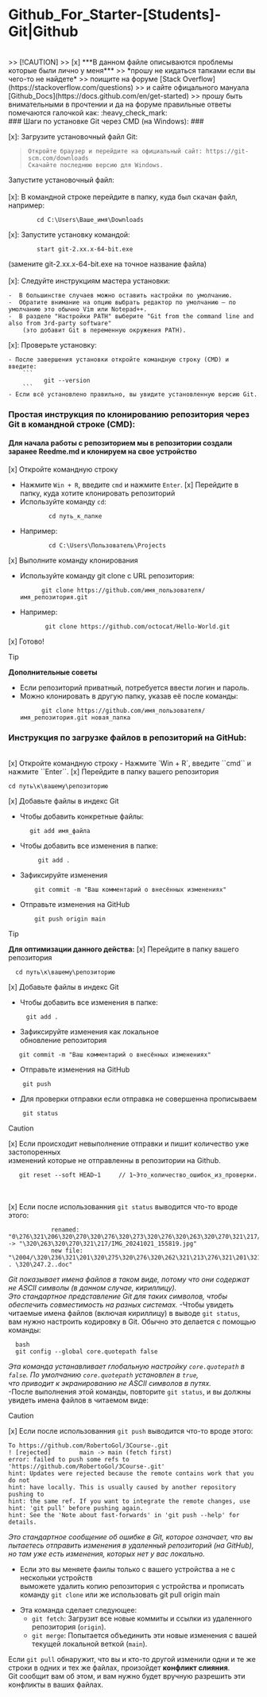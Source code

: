 # Github_For_Starter-[Students]-Git|Github
<br>
>> [!CAUTION]
>> [x] ***В данном файле описываются проблемы которые были лично у меня***
>>       *прошу не кидаться тапками если вы чего-то не найдете*
>>       поищите на форуме [Stack Overflow](https://stackoverflow.com/questions)
>>       и сайте офицального мануала [Github_Docs](https://docs.github.com/en/get-started)
>>       прошу быть внимательными в прочтении и да на форуме правильные ответы помечаются галочкой как: :heavy_check_mark:
<br>
### Шаги по установке Git через CMD (на Windows): ###
<br>


[x]: Загрузите установочный файл Git: 
>     Откройте браузер и перейдите на официальный сайт: https://git-scm.com/downloads
>     Скачайте последнюю версию для Windows.
Запустите установочный файл:
<br><br>
[x]: В командной строке перейдите в папку, куда был скачан файл, например:

  ```
          cd C:\Users\Ваше_имя\Downloads
  ```
[x]: Запустите установку командой:
  ```
          start git-2.xx.x-64-bit.exe
  ```
(замените git-2.xx.x-64-bit.exe на точное название файла)
<br><br>
[x]: Следуйте инструкциям мастера установки:

    -  В большинстве случаев можно оставить настройки по умолчанию.
    -  Обратите внимание на опцию выбрать редактор по умолчанию — по умолчанию это обычно Vim или Notepad++.
    -  В разделе "Настройки PATH" выберите "Git from the command line and also from 3rd-party software" 
        (это добавит Git в переменную окружения PATH).

[x]: Проверьте установку:

    - После завершения установки откройте командную строку (CMD) и введите:
        ```
              git --version
        ```
    - Если всё установлено правильно, вы увидите установленную версию Git.

### Простая инструкция по клонированию репозитория через Git в командной строке (CMD): ###
#### Для начала работы с репозиторием мы в репозитории создали заранее Reedme.md и клонируем на свое устройство ####

 [x] Откройте командную строку
 - Нажмите `Win + R`, введите `cmd` и нажмите ``Enter``.
 [x] Перейдите в папку, куда хотите клонировать репозиторий
- Используйте команду `cd`:
  ```
          cd путь_к_папке
  ```
- Например:
  ```
          cd C:\Users\Пользователь\Projects
  ```
 [x] Выполните команду клонирования
 
 - Используйте команду git clone с URL репозитория:
   ```
         git clone https://github.com/имя_пользователя/имя_репозитория.git
   ```
- Например:
  ```
         git clone https://github.com/octocat/Hello-World.git
  ```
[x] Готово!


> [!TIP]
> **Дополнительные советы**
> - Если репозиторий приватный, потребуется ввести логин и пароль.
> - Можно клонировать в другую папку, указав её после команды:
>   ```
>         git clone https://github.com/имя_пользователя/имя_репозитория.git новая_папка
>   ```



### Инструкция по загрузке файлов в репозиторий на GitHub: ###
<br>
[x] Откройте командную строку
  - Нажмите `Win + R`, введите ``cmd`` и нажмите ``Enter``.
[x] Перейдите в папку вашего репозитория
  
  ```
  cd путь\к\вашему\репозиторию
  ```
[x] Добавьте файлы в индекс Git
  - Чтобы добавить конкретные файлы:
  
  ```
        git add имя_файла
  ```
- Чтобы добавить все изменения в папке:

  ```
       git add .
  ```
- Зафиксируйте изменения

  ```
      git commit -m "Ваш комментарий о внесённых изменениях"
  ```
- Отправьте изменения на GitHub

  ```
      git push origin main
  ```

> [!TIP]
> **Для оптимизации данного действа:**
>   [x] Перейдите в папку вашего репозитория
>    ```
>      cd путь\к\вашему\репозиторию
>    ```
>   [x] Добавьте файлы в индекс Git
>
>   - Чтобы добавить все изменения в папке:
>  ```
>       git add .
>  ```
>   - Зафиксируйте изменения как локальное <br>
>                   обновление репозитория
>   ```
>      git commit -m "Ваш комментарий о внесённых изменениях"
>   ```
>   - Отправьте изменения на GitHub
>
>   ```
>       git push
>   ```
>   - Для проверки отправки если отправка не совершенна прописываем
>  ```
>      git status 
>  ```

>[!CAUTION]
>
>  [x] Если происходит невыполнение отправки и пишит количество уже застопоренных <br>
>       изменений которые не отправленны в репозитории на Github.
>
>  ```
>     git reset --soft HEAD~1     // 1~Это_количество_ошибок_из_проверки. 
>  ```
><br><br>
>  [x] Если после использованния ``git status`` выводится что-то вроде этого:
>  ```
>              renamed:    "0\276\321\206\320\270\320\276\320\273\320\276\320\263\320\270\321\217/IMG_20241021_155819.jpg" -> "\320\263\320\270\321\217/IMG_20241021_155819.jpg"
>              new file:   "\2004/\320\236\321\201\320\275\320\276\320\262\321\213\276\321\201\321\202\320\270 . \320\247.2..doc"
>  ```
>  *Git показывает имена файлов в таком виде, потому что они содержат не ASCII символы (в данном случае, кириллицу).<br>
>    Это стандартное представление Git для таких символов, чтобы обеспечить
>    совместимость на разных системах.*
>  -Чтобы увидеть читаемые имена файлов (включая кириллицу) в выводе `git status`,<br>
>    вам нужно настроить кодировку в Git. Обычно это делается с помощью команды: 
>    ```
>      bash
>      git config --global core.quotepath false
>    ```
>  *Эта команда устанавливает глобальную настройку `core.quotepath` в `false`. По умолчанию `core.quotepath` установлен в `true`,<br>
>      что приводит к экранированию не ASCII символов в путях.<br>*
>  -После выполнения этой команды, повторите `git status`, и вы должны увидеть имена файлов в читаемом виде:

>[!CAUTION]
>  [x] Если после использованния ``git push`` выводится что-то вроде этого:
>  ```
>  To https://github.com/RobertoGol/3Course-.git
>  ! [rejected]        main -> main (fetch first)
>  error: failed to push some refs to 'https://github.com/RobertoGol/3Course-.git'
>  hint: Updates were rejected because the remote contains work that you do not
>  hint: have locally. This is usually caused by another repository pushing to
>  hint: the same ref. If you want to integrate the remote changes, use
>  hint: 'git pull' before pushing again.
>  hint: See the 'Note about fast-forwards' in 'git push --help' for details.
>  ```
>  *Это стандартное сообщение об ошибке в Git, которое означает, что вы пытаетесь отправить изменения в удаленный репозиторий (на GitHub),<br>
>    но там уже есть изменения, которых нет у вас локально.*<br>
>
>  - Если это вы меняете фаилы только с вашего устройства а не с нескольки устройств <br>
>    выможете удалить копию репозитория с устройства и прописать команду `git clone`
>    или же использовать git pull origin main
>
>   + Эта команда сделает следующее:
>     * `git fetch`: Загрузит все новые коммиты и ссылки из удаленного репозитория (`origin`).
>     * `git merge`: Попытается объединить эти новые изменения с вашей текущей локальной веткой (`main`).
>
>   Если `git pull` обнаружит, что вы и кто-то другой изменили одни и те же строки в одних и тех же файлах, произойдет **конфликт слияния**.<br>
>      Git сообщит вам об этом, и вам нужно будет вручную разрешить эти конфликты в ваших файлах.



  




